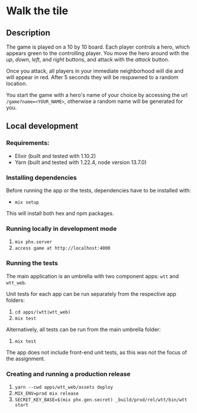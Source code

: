 # Walk the tile

## Description

The game is played on a 10 by 10 board. Each player controls a hero, which appears green to the controlling player.
You move the hero around with the _up_, _down_, _left_, and _right_ buttons, and attack with the _attack_ button.

Once you attack, all players in your immediate neighborhood will die and will appear in red. After 5 seconds they will be 
respawned to a random location.

You start the game with a hero's name of your choice by accessing the url `/game?name=<YOUR_NAME>`, otherwise a random
name will be generated for you.

## Local development

### Requirements:

* Elixir (built and tested with 1.10.2)
* Yarn (built and tested with 1.22.4, node version 13.7.0)

### Installing dependencies

Before running the app or the tests, dependencies have to be installed with:

* `mix setup`

This will install both hex and npm packages.

### Running locally in development mode

1. `mix phx.server`
1. `access game at http://localhost:4000`

### Running the tests

The main application is an umbrella with two component apps: `wtt` and `wtt_web`.

Unit tests for each app can be run separately from the respective app folders:

1. `cd apps/(wtt|wtt_web)`
1. `mix test`

Alternatively, all tests can be run from the main umbrella folder:

1. `mix test`

The app does not include front-end unit tests, as this was not the focus of the assignment.

### Creating and running a production release

1. `yarn --cwd apps/wtt_web/assets deploy`
1. `MIX_ENV=prod mix release`
1. `SECRET_KEY_BASE=$(mix phx.gen.secret) _build/prod/rel/wtt/bin/wtt start`



 